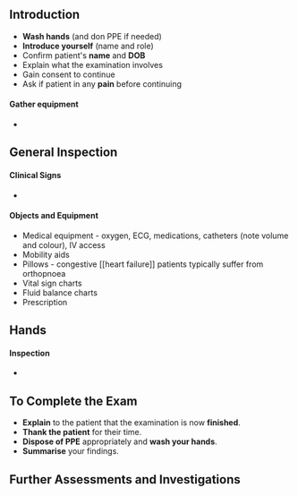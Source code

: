 
## Introduction

- **Wash hands** (and don PPE if needed)
- **Introduce yourself** (name and role)
- Confirm patient's **name** and **DOB**
- Explain what the examination involves
- Gain consent to continue
- Ask if patient in any **pain** before continuing

#### Gather equipment

- 

## General Inspection

#### Clinical Signs

-

#### Objects and Equipment

- Medical equipment - oxygen, ECG, medications, catheters (note volume and colour), IV access
- Mobility aids
- Pillows - congestive [[heart failure]] patients typically suffer from orthopnoea
- Vital sign charts
- Fluid balance charts
- Prescription

## Hands

#### Inspection

-

## To Complete the Exam

- **Explain** to the patient that the examination is now **finished**.
- **Thank the patient** for their time.
- **Dispose of PPE** appropriately and **wash your hands**.
- **Summarise** your findings.

## Further Assessments and Investigations
